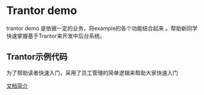 # Trantor demo

trantor demo 是依据一定的业务，将example的各个功能结合起来 。帮助新同学快速掌握基于Trantor来开发中后台系统。


## Trantor示例代码

为了帮助读者快速入门，采用了员工管理的简单逻辑来帮助大家快速入门

[文档简介](https://yuque.antfin-inc.com/hehan.hh/kecuba/wla3c6)
